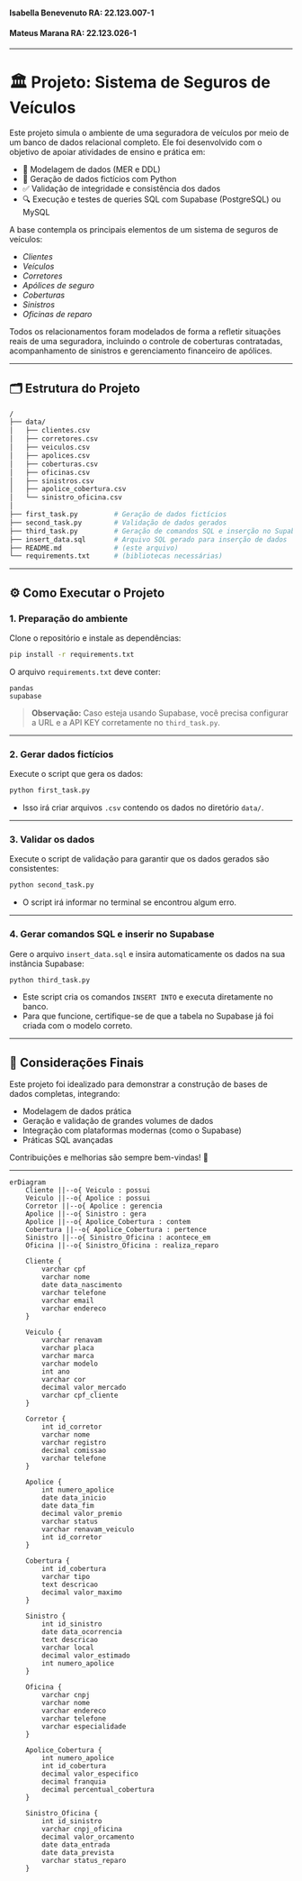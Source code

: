#### Isabella Benevenuto RA: 22.123.007-1
#### Mateus Marana       RA: 22.123.026-1
---

# 🏛️ Projeto: Sistema de Seguros de Veículos

Este projeto simula o ambiente de uma seguradora de veículos por meio de um banco de dados relacional completo. Ele foi desenvolvido com o objetivo de apoiar atividades de ensino e prática em:

- 📐 Modelagem de dados (MER e DDL)
- 🧬 Geração de dados fictícios com Python
- ✅ Validação de integridade e consistência dos dados
- 🔍 Execução e testes de queries SQL com Supabase (PostgreSQL) ou MySQL

A base contempla os principais elementos de um sistema de seguros de veículos:

- *Clientes*
- *Veículos*
- *Corretores*
- *Apólices de seguro*
- *Coberturas*
- *Sinistros*
- *Oficinas de reparo*

Todos os relacionamentos foram modelados de forma a refletir situações reais de uma seguradora, incluindo o controle de coberturas contratadas, acompanhamento de sinistros e gerenciamento financeiro de apólices.

---

## 🗂️ Estrutura do Projeto

```bash
/
├── data/
│   ├── clientes.csv
│   ├── corretores.csv
│   ├── veiculos.csv
│   ├── apolices.csv
│   ├── coberturas.csv
│   ├── oficinas.csv
│   ├── sinistros.csv
│   ├── apolice_cobertura.csv
│   └── sinistro_oficina.csv
│
├── first_task.py         # Geração de dados fictícios
├── second_task.py        # Validação de dados gerados
├── third_task.py         # Geração de comandos SQL e inserção no Supabase
├── insert_data.sql       # Arquivo SQL gerado para inserção de dados
├── README.md             # (este arquivo)
└── requirements.txt      # (bibliotecas necessárias)
```

---

## ⚙️ Como Executar o Projeto

### 1. Preparação do ambiente

Clone o repositório e instale as dependências:

```bash
pip install -r requirements.txt
```

O arquivo `requirements.txt` deve conter:

```
pandas
supabase
```
> **Observação:** Caso esteja usando Supabase, você precisa configurar a URL e a API KEY corretamente no `third_task.py`.

---

### 2. Gerar dados fictícios

Execute o script que gera os dados:

```bash
python first_task.py
```

- Isso irá criar arquivos `.csv` contendo os dados no diretório `data/`.

---

### 3. Validar os dados

Execute o script de validação para garantir que os dados gerados são consistentes:

```bash
python second_task.py
```

- O script irá informar no terminal se encontrou algum erro.

---

### 4. Gerar comandos SQL e inserir no Supabase

Gere o arquivo `insert_data.sql` e insira automaticamente os dados na sua instância Supabase:

```bash
python third_task.py
```

- Este script cria os comandos `INSERT INTO` e executa diretamente no banco.
- Para que funcione, certifique-se de que a tabela no Supabase já foi criada com o modelo correto.

---

## 🚀 Considerações Finais

Este projeto foi idealizado para demonstrar a construção de bases de dados completas, integrando:

- Modelagem de dados prática
- Geração e validação de grandes volumes de dados
- Integração com plataformas modernas (como o Supabase)
- Práticas SQL avançadas

Contribuições e melhorias são sempre bem-vindas! 💬

---

```mermaid
erDiagram
    Cliente ||--o{ Veiculo : possui
    Veiculo ||--o{ Apolice : possui
    Corretor ||--o{ Apolice : gerencia
    Apolice ||--o{ Sinistro : gera
    Apolice ||--o{ Apolice_Cobertura : contem
    Cobertura ||--o{ Apolice_Cobertura : pertence
    Sinistro ||--o{ Sinistro_Oficina : acontece_em
    Oficina ||--o{ Sinistro_Oficina : realiza_reparo

    Cliente {
        varchar cpf
        varchar nome
        date data_nascimento
        varchar telefone
        varchar email
        varchar endereco
    }
    
    Veiculo {
        varchar renavam
        varchar placa
        varchar marca
        varchar modelo
        int ano
        varchar cor
        decimal valor_mercado
        varchar cpf_cliente
    }
    
    Corretor {
        int id_corretor
        varchar nome
        varchar registro
        decimal comissao
        varchar telefone
    }
    
    Apolice {
        int numero_apolice
        date data_inicio
        date data_fim
        decimal valor_premio
        varchar status
        varchar renavam_veiculo
        int id_corretor
    }
    
    Cobertura {
        int id_cobertura
        varchar tipo
        text descricao
        decimal valor_maximo
    }
    
    Sinistro {
        int id_sinistro
        date data_ocorrencia
        text descricao
        varchar local
        decimal valor_estimado
        int numero_apolice
    }
    
    Oficina {
        varchar cnpj
        varchar nome
        varchar endereco
        varchar telefone
        varchar especialidade
    }
    
    Apolice_Cobertura {
        int numero_apolice
        int id_cobertura
        decimal valor_especifico
        decimal franquia
        decimal percentual_cobertura
    }
    
    Sinistro_Oficina {
        int id_sinistro
        varchar cnpj_oficina
        decimal valor_orcamento
        date data_entrada
        date data_prevista
        varchar status_reparo
    }

```

